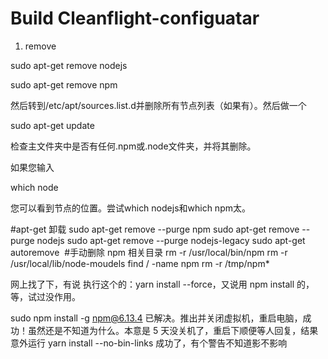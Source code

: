 # Build Cleanflight-configuatar

1. remove 
   
sudo apt-get remove nodejs

sudo apt-get remove npm

然后转到/etc/apt/sources.list.d并删除所有节点列表（如果有）。然后做一个

sudo apt-get update

检查主文件夹中是否有任何.npm或.node文件夹，并将其删除。

如果您输入

which node

您可以看到节点的位置。尝试which nodejs和which npm太。


#apt-get 卸载
    sudo apt-get remove --purge npm
    sudo apt-get remove --purge nodejs
    sudo apt-get remove --purge nodejs-legacy
    sudo apt-get autoremove
​
    #手动删除 npm 相关目录
    rm -r /usr/local/bin/npm
    rm -r /usr/local/lib/node-moudels
    find / -name npm
    rm -r /tmp/npm* 

网上找了下，有说 执行这个的：yarn install --force，又说用 npm install 的，等，试过没作用。

sudo npm install -g npm@6.13.4
已解决。推出并关闭虚拟机，重启电脑，成功！虽然还是不知道为什么。本意是 5 天没关机了，重启下顺便等人回复，结果意外运行 yarn install --no-bin-links 成功了，有个警告不知道影不影响


